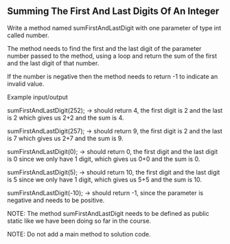 ## Summing The First And Last Digits Of An Integer
Write a method named sumFirstAndLastDigit with one parameter of type int called number.

The method needs to find the first and the last digit of the parameter number passed to the method, using a loop and return the sum of the first and the last digit of that number.

If the number is negative then the method needs to return -1 to indicate an invalid value.

Example input/output

sumFirstAndLastDigit(252); → should return 4, the first digit is 2 and the last is 2 which gives us 2+2 and the sum is 4.

sumFirstAndLastDigit(257); → should return 9, the first digit is 2 and the last is 7 which gives us 2+7 and the sum is 9.

sumFirstAndLastDigit(0); → should return 0, the first digit and the last digit is 0 since we only have 1 digit, which gives us 0+0 and the sum is 0.

sumFirstAndLastDigit(5); → should return 10, the first digit and the last digit is 5 since we only have 1 digit, which gives us 5+5 and the sum is 10.

sumFirstAndLastDigit(-10); → should return -1, since the parameter is negative and needs to be positive.



NOTE: The method sumFirstAndLastDigit​ needs to be defined as public static like we have been doing so far in the course.

NOTE: Do not add a  main method to solution code.
